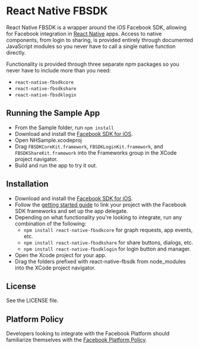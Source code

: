 # React Native FBSDK
React Native FBSDK is a wrapper around the iOS Facebook SDK, allowing for Facebook integration in [React Native](https://facebook.github.io/react-native/) apps.  Access to native components, from login to sharing, is provided entirely through documented JavaScript modules so you never have to call a single native function directly.

Functionality is provided through three separate npm packages so you never have to include more than you need:
- `react-native-fbsdkcore`
- `react-native-fbsdkshare`
- `react-native-fbsdklogin`

## Running the Sample App
- From the Sample folder, run `npm install`
- Download and install the [Facebook SDK for iOS](https://developers.facebook.com/docs/ios).
- Open NHSample.xcodeproj
- Drag `FBSDKCoreKit.framework`, `FBSDKLoginKit.framework`, and `FBSDKShareKit.framework` into the Frameworks group in the XCode project navigator.
- Build and run the app to try it out.

## Installation
- Download and install the [Facebook SDK for iOS](https://developers.facebook.com/docs/ios).
- Follow the [getting started guide](https://developers.facebook.com/docs/ios/getting-started/) to link your project with the Facebook SDK frameworks and set up the app delegate.
- Depending on what functionality you're looking to integrate, run any combination of the following:
  - `npm install react-native-fbsdkcore` for graph requests, app events, etc.
  - `npm install react-native-fbsdkshare` for share buttons, dialogs, etc.
  - `npm install react-native-fbsdklogin` for login button and manager.
- Open the Xcode project for your app.
- Drag the folders prefixed with react-native-fbsdk from node_modules into the XCode project navigator.

## License
See the LICENSE file.

## Platform Policy
Developers looking to integrate with the Facebook Platform should familiarize themselves with the [Facebook Platform Policy](https://developers.facebook.com/policy/).
